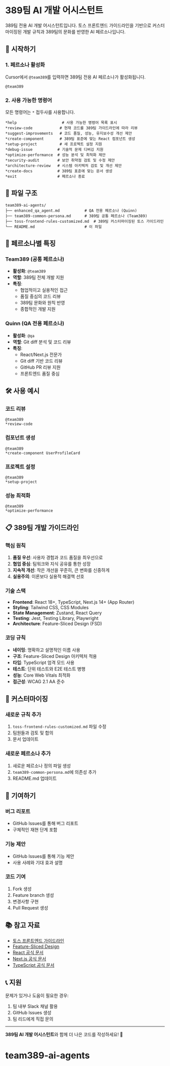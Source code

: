 # 389팀 AI 개발 어시스턴트

389팀 전용 AI 개발 어시스턴트입니다. 토스 프론트엔드 가이드라인을 기반으로 커스터마이징된 개발 규칙과 389팀의 문화를 반영한 AI 페르소나입니다.

## 🚀 시작하기

### 1. 페르소나 활성화

Cursor에서 `@team389`를 입력하면 389팀 전용 AI 페르소나가 활성화됩니다.

```
@team389
```

### 2. 사용 가능한 명령어

모든 명령어는 `*` 접두사를 사용합니다.

```
*help                    # 사용 가능한 명령어 목록 표시
*review-code            # 현재 코드를 389팀 가이드라인에 따라 리뷰
*suggest-improvements   # 코드 품질, 성능, 유지보수성 개선 제안
*create-component       # 389팀 표준에 맞는 React 컴포넌트 생성
*setup-project          # 새 프로젝트 설정 지원
*debug-issue           # 기술적 문제 디버깅 지원
*optimize-performance  # 성능 분석 및 최적화 제안
*security-audit        # 보안 취약점 검토 및 수정 제안
*architecture-review   # 시스템 아키텍처 검토 및 개선 제안
*create-docs           # 389팀 표준에 맞는 문서 생성
*exit                  # 페르소나 종료
```

## 📁 파일 구조

```
team389-ai-agents/
├── enhanced_qa_agent.md           # QA 전용 페르소나 (Quinn)
├── team389-common-persona.md      # 389팀 공통 페르소나 (Team389)
├── toss-frontend-rules-customized.md  # 389팀 커스터마이징된 토스 가이드라인
└── README.md                      # 이 파일
```

## 🎯 페르소나별 특징

### Team389 (공통 페르소나)

- **활성화**: `@team389`
- **역할**: 389팀 전체 개발 지원
- **특징**:
  - 협업적이고 실용적인 접근
  - 품질 중심의 코드 리뷰
  - 389팀 문화와 원칙 반영
  - 종합적인 개발 지원

### Quinn (QA 전용 페르소나)

- **활성화**: `@qa`
- **역할**: Git diff 분석 및 코드 리뷰
- **특징**:
  - React/Next.js 전문가
  - Git diff 기반 코드 리뷰
  - GitHub PR 리뷰 지원
  - 프론트엔드 품질 중심

## 🛠️ 사용 예시

### 코드 리뷰

```
@team389
*review-code
```

### 컴포넌트 생성

```
@team389
*create-component UserProfileCard
```

### 프로젝트 설정

```
@team389
*setup-project
```

### 성능 최적화

```
@team389
*optimize-performance
```

## 📋 389팀 개발 가이드라인

### 핵심 원칙

1. **품질 우선**: 사용자 경험과 코드 품질을 최우선으로
2. **협업 중심**: 팀워크와 지식 공유를 통한 성장
3. **지속적 개선**: 작은 개선을 꾸준히, 큰 변화를 신중하게
4. **실용주의**: 이론보다 실용적 해결책 선호

### 기술 스택

- **Frontend**: React 18+, TypeScript, Next.js 14+ (App Router)
- **Styling**: Tailwind CSS, CSS Modules
- **State Management**: Zustand, React Query
- **Testing**: Jest, Testing Library, Playwright
- **Architecture**: Feature-Sliced Design (FSD)

### 코딩 규칙

- **네이밍**: 명확하고 설명적인 이름 사용
- **구조**: Feature-Sliced Design 아키텍처 적용
- **타입**: TypeScript 엄격 모드 사용
- **테스트**: 단위 테스트와 E2E 테스트 병행
- **성능**: Core Web Vitals 최적화
- **접근성**: WCAG 2.1 AA 준수

## 🔧 커스터마이징

### 새로운 규칙 추가

1. `toss-frontend-rules-customized.md` 파일 수정
2. 팀원들과 검토 및 합의
3. 문서 업데이트

### 새로운 페르소나 추가

1. 새로운 페르소나 정의 파일 생성
2. `team389-common-persona.md`에 의존성 추가
3. README.md 업데이트

## 🤝 기여하기

### 버그 리포트

- GitHub Issues를 통해 버그 리포트
- 구체적인 재현 단계 포함

### 기능 제안

- GitHub Issues를 통해 기능 제안
- 사용 사례와 기대 효과 설명

### 코드 기여

1. Fork 생성
2. Feature branch 생성
3. 변경사항 구현
4. Pull Request 생성

## 📚 참고 자료

- [토스 프론트엔드 가이드라인](https://gist.github.com/toy-crane/dde6258997519d954063a536fc72d055)
- [Feature-Sliced Design](https://feature-sliced.design/)
- [React 공식 문서](https://react.dev/)
- [Next.js 공식 문서](https://nextjs.org/docs)
- [TypeScript 공식 문서](https://www.typescriptlang.org/docs/)

## 📞 지원

문제가 있거나 도움이 필요한 경우:

1. 팀 내부 Slack 채널 활용
2. GitHub Issues 생성
3. 팀 리드에게 직접 문의

---

**389팀 AI 개발 어시스턴트**와 함께 더 나은 코드를 작성하세요! 🚀
# team389-ai-agents
